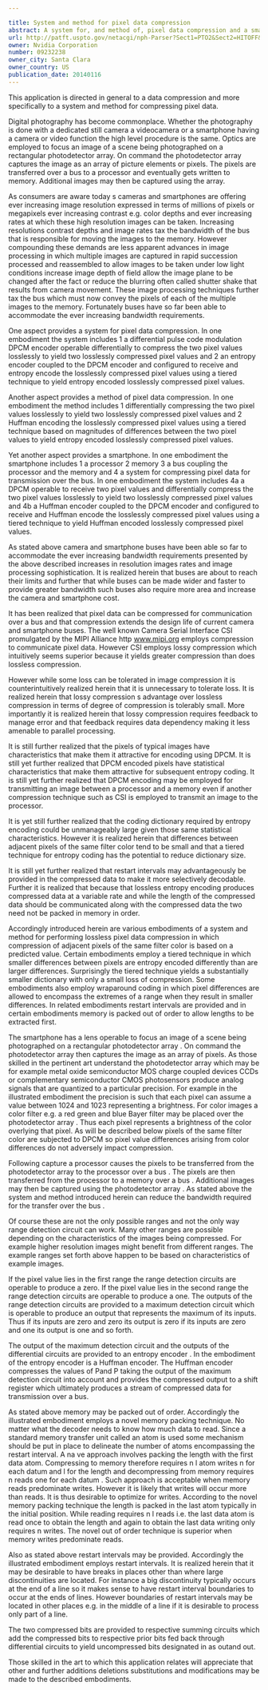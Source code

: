 ```yaml
---

title: System and method for pixel data compression
abstract: A system for, and method of, pixel data compression and a smartphone incorporating the system or the method. In one embodiment, the system includes: (1) a differential pulse code modulation encoder operable differentially to compress the two pixel values losslessly to yield two losslessly compressed pixel values and (2) an entropy encoder coupled to the differential pulse code modulation encoder and configured to receive and entropy-encode the losslessly compressed pixel values using a tiered technique to yield entropy-encoded, losslessly compressed pixel values. values using a tiered technique to yield Huffman-encoded, losslessly compressed pixel values.
url: http://patft.uspto.gov/netacgi/nph-Parser?Sect1=PTO2&Sect2=HITOFF&p=1&u=%2Fnetahtml%2FPTO%2Fsearch-adv.htm&r=1&f=G&l=50&d=PALL&S1=09232238&OS=09232238&RS=09232238
owner: Nvidia Corporation
number: 09232238
owner_city: Santa Clara
owner_country: US
publication_date: 20140116
---
```

This application is directed in general to a data compression and more specifically to a system and method for compressing pixel data.

Digital photography has become commonplace. Whether the photography is done with a dedicated still camera a videocamera or a smartphone having a camera or video function the high level procedure is the same. Optics are employed to focus an image of a scene being photographed on a rectangular photodetector array. On command the photodetector array captures the image as an array of picture elements or pixels. The pixels are transferred over a bus to a processor and eventually gets written to memory. Additional images may then be captured using the array.

As consumers are aware today s cameras and smartphones are offering ever increasing image resolution expressed in terms of millions of pixels or megapixels ever increasing contrast e.g. color depths and ever increasing rates at which these high resolution images can be taken. Increasing resolutions contrast depths and image rates tax the bandwidth of the bus that is responsible for moving the images to the memory. However compounding these demands are less apparent advances in image processing in which multiple images are captured in rapid succession processed and reassembled to allow images to be taken under low light conditions increase image depth of field allow the image plane to be changed after the fact or reduce the blurring often called shutter shake that results from camera movement. These image processing techniques further tax the bus which must now convey the pixels of each of the multiple images to the memory. Fortunately buses have so far been able to accommodate the ever increasing bandwidth requirements.

One aspect provides a system for pixel data compression. In one embodiment the system includes 1 a differential pulse code modulation DPCM encoder operable differentially to compress the two pixel values losslessly to yield two losslessly compressed pixel values and 2 an entropy encoder coupled to the DPCM encoder and configured to receive and entropy encode the losslessly compressed pixel values using a tiered technique to yield entropy encoded losslessly compressed pixel values.

Another aspect provides a method of pixel data compression. In one embodiment the method includes 1 differentially compressing the two pixel values losslessly to yield two losslessly compressed pixel values and 2 Huffman encoding the losslessly compressed pixel values using a tiered technique based on magnitudes of differences between the two pixel values to yield entropy encoded losslessly compressed pixel values.

Yet another aspect provides a smartphone. In one embodiment the smartphone includes 1 a processor 2 memory 3 a bus coupling the processor and the memory and 4 a system for compressing pixel data for transmission over the bus. In one embodiment the system includes 4a a DPCM operable to receive two pixel values and differentially compress the two pixel values losslessly to yield two losslessly compressed pixel values and 4b a Huffman encoder coupled to the DPCM encoder and configured to receive and Huffman encode the losslessly compressed pixel values using a tiered technique to yield Huffman encoded losslessly compressed pixel values.

As stated above camera and smartphone buses have been able so far to accommodate the ever increasing bandwidth requirements presented by the above described increases in resolution images rates and image processing sophistication. It is realized herein that buses are about to reach their limits and further that while buses can be made wider and faster to provide greater bandwidth such buses also require more area and increase the camera and smartphone cost.

It has been realized that pixel data can be compressed for communication over a bus and that compression extends the design life of current camera and smartphone buses. The well known Camera Serial Interface CSI promulgated by the MIPI Alliance http www.mipi.org employs compression to communicate pixel data. However CSI employs lossy compression which intuitively seems superior because it yields greater compression than does lossless compression.

However while some loss can be tolerated in image compression it is counterintuitively realized herein that it is unnecessary to tolerate loss. It is realized herein that lossy compression s advantage over lossless compression in terms of degree of compression is tolerably small. More importantly it is realized herein that lossy compression requires feedback to manage error and that feedback requires data dependency making it less amenable to parallel processing.

It is still further realized that the pixels of typical images have characteristics that make them it attractive for encoding using DPCM. It is still yet further realized that DPCM encoded pixels have statistical characteristics that make them attractive for subsequent entropy coding. It is still yet further realized that DPCM encoding may be employed for transmitting an image between a processor and a memory even if another compression technique such as CSI is employed to transmit an image to the processor.

It is yet still further realized that the coding dictionary required by entropy encoding could be unmanageably large given those same statistical characteristics. However it is realized herein that differences between adjacent pixels of the same filter color tend to be small and that a tiered technique for entropy coding has the potential to reduce dictionary size.

It is still yet further realized that restart intervals may advantageously be provided in the compressed data to make it more selectively decodable. Further it is realized that because that lossless entropy encoding produces compressed data at a variable rate and while the length of the compressed data should be communicated along with the compressed data the two need not be packed in memory in order.

Accordingly introduced herein are various embodiments of a system and method for performing lossless pixel data compression in which compression of adjacent pixels of the same filter color is based on a predicted value. Certain embodiments employ a tiered technique in which smaller differences between pixels are entropy encoded differently than are larger differences. Surprisingly the tiered technique yields a substantially smaller dictionary with only a small loss of compression. Some embodiments also employ wraparound coding in which pixel differences are allowed to encompass the extremes of a range when they result in smaller differences. In related embodiments restart intervals are provided and in certain embodiments memory is packed out of order to allow lengths to be extracted first.

The smartphone has a lens operable to focus an image of a scene being photographed on a rectangular photodetector array . On command the photodetector array then captures the image as an array of pixels. As those skilled in the pertinent art understand the photodetector array which may be for example metal oxide semiconductor MOS charge coupled devices CCDs or complementary semiconductor CMOS photosensors produce analog signals that are quantized to a particular precision. For example in the illustrated embodiment the precision is such that each pixel can assume a value between 1024 and 1023 representing a brightness. For color images a color filter e.g. a red green and blue Bayer filter may be placed over the photodetector array . Thus each pixel represents a brightness of the color overlying that pixel. As will be described below pixels of the same filter color are subjected to DPCM so pixel value differences arising from color differences do not adversely impact compression.

Following capture a processor causes the pixels to be transferred from the photodetector array to the processor over a bus . The pixels are then transferred from the processor to a memory over a bus . Additional images may then be captured using the photodetector array . As stated above the system and method introduced herein can reduce the bandwidth required for the transfer over the bus .

Of course these are not the only possible ranges and not the only way range detection circuit can work. Many other ranges are possible depending on the characteristics of the images being compressed. For example higher resolution images might benefit from different ranges. The example ranges set forth above happen to be based on characteristics of example images.

If the pixel value lies in the first range the range detection circuits are operable to produce a zero. If the pixel value lies in the second range the range detection circuits are operable to produce a one. The outputs of the range detection circuits are provided to a maximum detection circuit which is operable to produce an output that represents the maximum of its inputs. Thus if its inputs are zero and zero its output is zero if its inputs are zero and one its output is one and so forth.

The output of the maximum detection circuit and the outputs of the differential circuits are provided to an entropy encoder . In the embodiment of the entropy encoder is a Huffman encoder. The Huffman encoder compresses the values of Pand P taking the output of the maximum detection circuit into account and provides the compressed output to a shift register which ultimately produces a stream of compressed data for transmission over a bus.

As stated above memory may be packed out of order. Accordingly the illustrated embodiment employs a novel memory packing technique. No matter what the decoder needs to know how much data to read. Since a standard memory transfer unit called an atom is used some mechanism should be put in place to delineate the number of atoms encompassing the restart interval. A na ve approach involves packing the length with the first data atom. Compressing to memory therefore requires n l atom writes n for each datum and l for the length and decompressing from memory requires n reads one for each datum . Such approach is acceptable when memory reads predominate writes. However it is likely that writes will occur more than reads. It is thus desirable to optimize for writes. According to the novel memory packing technique the length is packed in the last atom typically in the initial position. While reading requires n l reads i.e. the last data atom is read once to obtain the length and again to obtain the last data writing only requires n writes. The novel out of order technique is superior when memory writes predominate reads.

Also as stated above restart intervals may be provided. Accordingly the illustrated embodiment employs restart intervals. It is realized herein that it may be desirable to have breaks in places other than where large discontinuities are located. For instance a big discontinuity typically occurs at the end of a line so it makes sense to have restart interval boundaries to occur at the ends of lines. However boundaries of restart intervals may be located in other places e.g. in the middle of a line if it is desirable to process only part of a line.

The two compressed bits are provided to respective summing circuits which add the compressed bits to respective prior bits fed back through differential circuits to yield uncompressed bits designated in as outand out.

Those skilled in the art to which this application relates will appreciate that other and further additions deletions substitutions and modifications may be made to the described embodiments.

